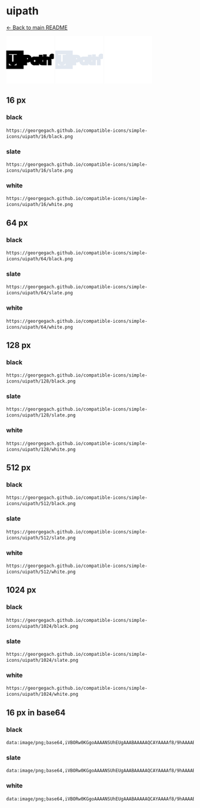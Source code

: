 # uipath

[← Back to main README](../../README.md)


<img src="./128/black.png" width="128" alt="uipath black icon" />
<img src="./128/slate.png" width="128" alt="uipath slate icon" />
<img src="./128/white.png" width="128" alt="uipath white icon" />

## 16 px

### black
```
https://georgegach.github.io/compatible-icons/simple-icons/uipath/16/black.png
```

### slate
```
https://georgegach.github.io/compatible-icons/simple-icons/uipath/16/slate.png
```

### white
```
https://georgegach.github.io/compatible-icons/simple-icons/uipath/16/white.png
```

## 64 px

### black
```
https://georgegach.github.io/compatible-icons/simple-icons/uipath/64/black.png
```

### slate
```
https://georgegach.github.io/compatible-icons/simple-icons/uipath/64/slate.png
```

### white
```
https://georgegach.github.io/compatible-icons/simple-icons/uipath/64/white.png
```

## 128 px

### black
```
https://georgegach.github.io/compatible-icons/simple-icons/uipath/128/black.png
```

### slate
```
https://georgegach.github.io/compatible-icons/simple-icons/uipath/128/slate.png
```

### white
```
https://georgegach.github.io/compatible-icons/simple-icons/uipath/128/white.png
```

## 512 px

### black
```
https://georgegach.github.io/compatible-icons/simple-icons/uipath/512/black.png
```

### slate
```
https://georgegach.github.io/compatible-icons/simple-icons/uipath/512/slate.png
```

### white
```
https://georgegach.github.io/compatible-icons/simple-icons/uipath/512/white.png
```

## 1024 px

### black
```
https://georgegach.github.io/compatible-icons/simple-icons/uipath/1024/black.png
```

### slate
```
https://georgegach.github.io/compatible-icons/simple-icons/uipath/1024/slate.png
```

### white
```
https://georgegach.github.io/compatible-icons/simple-icons/uipath/1024/white.png
```

## 16 px in base64

### black
```
data:image/png;base64,iVBORw0KGgoAAAANSUhEUgAAABAAAAAQCAYAAAAf8/9hAAAABmJLR0QA/wD/AP+gvaeTAAAAnUlEQVQ4je3QsQrBYRQF8B8ZLcQDyCN4HbMn8RRmm81ssCgLC4lMNulfShR/fbF8yvAN/7I6det27u3ccy5/lFBL8AGXoiKvRB2KGijFa2tM0EUTDyyQoYcrqhjiiS2WGHwcPDFKOLnFKCmXD8w+AgGrxFKGHPMv7oxp7Dtl3LFHG5uYLeCIBvpo4YRxFNzFef7rE1VQT/ChqMAfvAEBAkIaYyAVtQAAAABJRU5ErkJggg==
```

### slate
```
data:image/png;base64,iVBORw0KGgoAAAANSUhEUgAAABAAAAAQCAYAAAAf8/9hAAAABmJLR0QA/wD/AP+gvaeTAAAA8UlEQVQ4je2QvUoDURSEv7ksMUiCP1HQQkVE8IEsrS19Cp8itQ8g1jaWglqJKFZZm0VEFpVoNrl3LLSQNZA8QKb8ODNzzoGZ1OuVS3VYtWLc7XTepgnINMdrHTaHWQ5sTTLblp6KMhrfYs4tHQhWhQYmXZN4qUJ2OJ/eP/qh3WoontgMZd0rxBsndZUXpSWNwKc2+7WKvoKiTXvM9ZVIV+F3leDkvTFDn0ZN0OWf1BK4ADdS0lEAfUl6RNrBvgOQiIZic31xRYlj4W3Ds/GZUWXxACpCSJXyovS/XpRvrC1MfCJA5gHLdThojeI05pl+9A2rP21UGupXSAAAAABJRU5ErkJggg==
```

### white
```
data:image/png;base64,iVBORw0KGgoAAAANSUhEUgAAABAAAAAQCAYAAAAf8/9hAAAABmJLR0QA/wD/AP+gvaeTAAAArElEQVQ4je3QsUqCcRSG8d/5EGloUewCoqWLam70KrqKZrc25xaHhoaaIpQmN5GGEMVUPo6LQsM/+MDVd3w478vD4ZzIzE6B1xGxaLSQ5UwbdiMys8YHnnGHK2zwhm/cY4lLDLDDGO94PBrsMvOpYLLKzMU/lpvMfKkONhVuC5ZrXOD1D/vBCG30K/ziCzf4PBzVmEVEDw+4xhxDbDHBDNuTnggtdAu8bjpwDnufWZSEloEucgAAAABJRU5ErkJggg==
```

